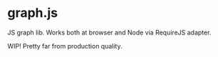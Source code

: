 # graph.js

JS graph lib. Works both at browser and Node via RequireJS adapter.

WIP! Pretty far from production quality.

